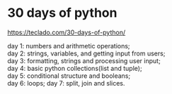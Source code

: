 # 30 days of python

https://teclado.com/30-days-of-python/

day 1: numbers and arithmetic operations;<br>
day 2: strings, variables, and getting input from users;<br>
day 3: formatting, strings and processing user input;<br>
day 4: basic python collections(list and tuple);<br>
day 5: conditional structure and booleans;<br>
day 6: loops;
day 7: split, join and slices.